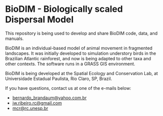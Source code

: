 # BioDIM - Biologically scaled Dispersal Model 

This repository is being used to develop and share BioDIM code, data, and manuals.

BioDIM is an individual-based model of animal movement in fragmented landscapes. 
It was initially developed to simulation understory birds in the Brazilian Atlantic rainforest,
and now is being adapted to other taxa and other contexts.
The software runs in a GRASS GIS environment.

BioDIM is being developed at the Spatial Ecology and Conservation Lab, at Universidade Estadual Paulista, Rio Claro, SP, Brazil.

If you have questions, contact us at one of the e-mails below:
- bernardo_brandaum@yahoo.com.br
- jw.ribeiro.rc@gmail.com
- mcr@rc.unesp.br
